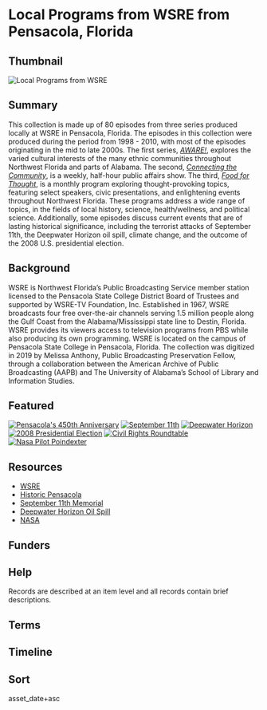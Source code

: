# Local Programs from WSRE from Pensacola, Florida

## Thumbnail

![Local Programs from WSRE](https://s3.amazonaws.com/americanarchive.org/special-collections/WSRE_1000.jpg "Local Programs from WSRE")

## Summary

This collection is made up of 80 episodes from three series produced locally at WSRE in Pensacola, Florida. The episodes in this collection were produced during the period from 1998 - 2010, with most of the episodes originating in the mid to late 2000s. The first series, [<em>AWARE!</em>](https://americanarchive.org/catalog?f[series_titles][]=Aware%21&f[access_types][]=all), explores the varied cultural interests of the many ethnic communities throughout Northwest Florida and parts of Alabama. The second, [<em>Connecting the Community</em>](https://americanarchive.org/catalog?f%5Baccess_types%5D%5B%5D=all&f%5Bseries_titles%5D%5B%5D=Connecting+the+Community&sort=asset_date+asc), is a weekly, half-hour public affairs show. The third, [<em>Food for Thought</em>](https://americanarchive.org/catalog?f%5Baccess_types%5D%5B%5D=all&f%5Bcontributing_organizations%5D%5B%5D=WSRE+%28FL%29&f%5Bseries_titles%5D%5B%5D=Food+For+Thought&sort=asset_date+asc), is a monthly program exploring thought-provoking topics, featuring select speakers, civic presentations, and enlightening events throughout Northwest Florida. These programs address a wide range of topics, in the fields of local history, science, health/wellness, and political science. Additionally, some episodes discuss current events that are of lasting historical significance, including the terrorist attacks of September 11th, the Deepwater Horizon oil spill, climate change, and the outcome of the 2008 U.S. presidential election.

## Background

WSRE is Northwest Florida’s Public Broadcasting Service member station licensed to the Pensacola State College District Board of Trustees and supported by WSRE-TV Foundation, Inc.
Established in 1967, WSRE broadcasts four free over-the-air channels serving 1.5 million people along the Gulf Coast from the Alabama/Mississippi state line to Destin, Florida. WSRE provides its viewers access to television programs from PBS while also producing its own programming. WSRE is located on the campus of Pensacola State College in Pensacola, Florida.  The collection was digitized in 2019 by Melissa Anthony, Public Broadcasting Preservation Fellow, through a collaboration between the American Archive of Public Broadcasting (AAPB) and The University of Alabama’s School of Library and Information Studies.

## Featured

[![Pensacola's 450th Anniversary](https://s3.amazonaws.com/americanarchive.org/special-collections/cpb-aacip-04feed33aa1.jpg)](/catalog/cpb-aacip-04feed33aa1)
[![September 11th](https://s3.amazonaws.com/americanarchive.org/special-collections/cpb-aacip-4e864e92211.jpg)](/catalog/cpb-aacip-4e864e92211)
[![Deepwater Horizon](https://s3.amazonaws.com/americanarchive.org/special-collections/cpb-aacip-eb591df9d04.jpg)](/catalog/cpb-aacip-eb591df9d04)
[![2008 Presidential Election](https://s3.amazonaws.com/americanarchive.org/special-collections/cpb-aacip-a1537810650.jpg)](/catalog/cpb-aacip-a1537810650)
[![Civil Rights Roundtable](https://s3.amazonaws.com/americanarchive.org/special-collections/cpb-aacip-97258801287.jpg)](/catalog/cpb-aacip-97258801287)
[![Nasa Pilot Poindexter](https://s3.amazonaws.com/americanarchive.org/special-collections/cpb-aacip-822a8b11e3c.jpg)](/catalog/cpb-aacip-822a8b11e3c)

## Resources

- [WSRE](https://www.wsre.org/)
- [Historic Pensacola](http://www.historicpensacola.org//)
- [September 11th Memorial](https://www.911memorial.org/)
- [Deepwater Horizon Oil Spill](https://ocean.si.edu/conservation/pollution/gulf-oil-spill)
- [NASA](https://www.nasa.gov/)

## Funders

## Help

Records are described at an item level and all records contain brief descriptions.

## Terms

## Timeline

## Sort

asset_date+asc

